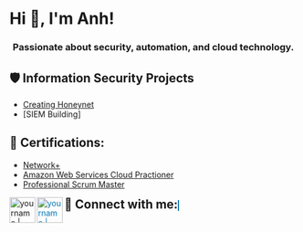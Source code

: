 <h1>Hi 👋, I'm Anh! <a href="https://www.linkedin.com/in/hoanganhnn/"> </a>
<h3 align="center">Passionate about security, automation, and cloud technology.</h3>
 
<h2>🛡️ Information Security Projects</h2>
 
- [Creating Honeynet](https://github.com/hoangannnhhh/SIEM-reports)
- [SIEM Building]

<h2>📜 Certifications:</h2>
 
  - [Network+](Link)
  - [Amazon Web Services Cloud Practioner](https://www.credly.com/earner/earned/badge/4338f178-f14e-44ed-9284-db7e8b08eff5)
  - [Professional Scrum Master](https://www.credly.com/earner/earned/badge/e23763af-8265-48dc-8780-fb1c3474a57a)
  

<h2 style="display: inline;">🤳 Connect with me:</h2>
<a href="https://twitter.com/hoangannnhhh"><img align="left" alt="yourname | Twitter" width="45px" src="https://vectorified.com/images/twitter-icon-black-34.jpg" /></a>
<a href="https://www.linkedin.com/in/hoangannnhhh" style="color: #0077B5; border: 1px solid #0077B5;">
  <img align="left" alt="yourname | LinkedIn" width="45px" src="https://pngmind.com/wp-content/uploads/2019/08/Linkedin-Logo-Png-Transparent-Background-1.png" />

